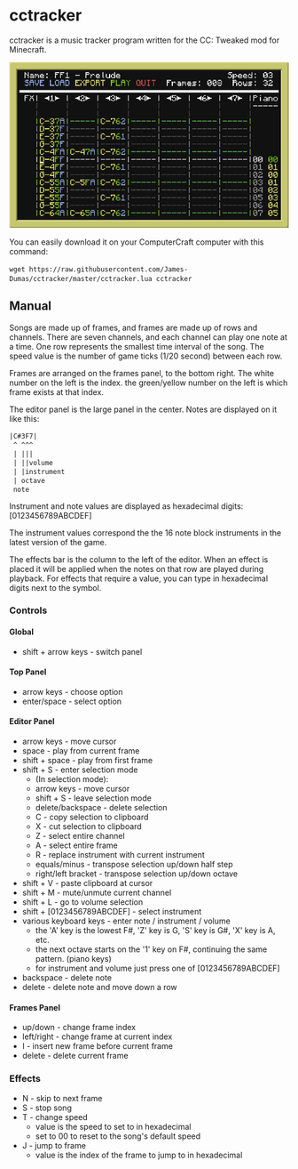# cctracker

cctracker is a music tracker program written for the CC: Tweaked mod for Minecraft.

![cctracker_example](https://github.com/James-Dumas/cctracker/blob/master/cctracker.png)

You can easily download it on your ComputerCraft computer with this command:

`wget https://raw.githubusercontent.com/James-Dumas/cctracker/master/cctracker.lua cctracker`

## Manual
Songs are made up of frames, and frames are made up of rows and channels.
There are seven channels, and each channel can play one note at a time.
One row represents the smallest time interval of the song.
The speed value is the number of game ticks (1/20 second) between each row.

Frames are arranged on the frames panel, to the bottom right.
The white number on the left is the index. the green/yellow number on the left is which frame exists at that index.

The editor panel is the large panel in the center.
Notes are displayed on it like this:

```
|C#3F7|
 ^ ^^^
 | |||
 | ||volume
 | |instrument
 | octave
 note
```

Instrument and note values are displayed as hexadecimal digits: [0123456789ABCDEF]

The instrument values correspond the the 16 note block instruments in the latest version of the game.

The effects bar is the column to the left of the editor. When an effect is placed it will be applied when the notes on that row are played during playback. For effects that require a value, you can type in hexadecimal digits next to the symbol.

### Controls

#### Global
* shift + arrow keys - switch panel
#### Top Panel
* arrow keys - choose option
* enter/space - select option
#### Editor Panel
* arrow keys - move cursor
* space - play from current frame
* shift + space - play from first frame
* shift + S - enter selection mode
  * (In selection mode):
  * arrow keys - move cursor
  * shift + S - leave selection mode
  * delete/backspace - delete selection
  * C - copy selection to clipboard
  * X - cut selection to clipboard
  * Z - select entire channel
  * A - select entire frame
  * R - replace instrument with current instrument
  * equals/minus - transpose selection up/down half step
  * right/left bracket - transpose selection up/down octave
* shift + V - paste clipboard at cursor
* shift + M - mute/unmute current channel
* shift + L - go to volume selection
* shift + [0123456789ABCDEF] - select instrument
* various keyboard keys - enter note / instrument / volume
  * the 'A' key is the lowest F#, 'Z' key is G, 'S' key is G#, 'X' key is A, etc.
  * the next octave starts on the '1' key on F#, continuing the same pattern. (piano keys)
  * for instrument and volume just press one of [0123456789ABCDEF]
* backspace - delete note
* delete - delete note and move down a row
#### Frames Panel
* up/down - change frame index
* left/right - change frame at current index
* I - insert new frame before current frame
* delete - delete current frame
### Effects
* N - skip to next frame
* S - stop song
* T - change speed
  * value is the speed to set to in hexadecimal
  * set to 00 to reset to the song's default speed
* J - jump to frame
  * value is the index of the frame to jump to in hexadecimal
